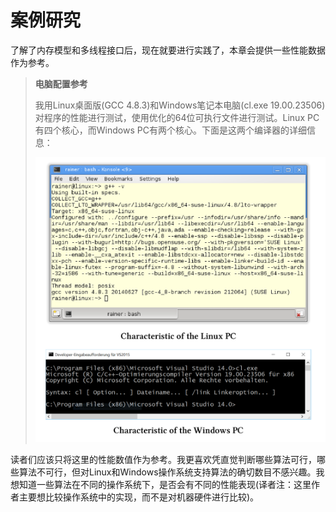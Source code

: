 # 案例研究

了解了内存模型和多线程接口后，现在就要进行实践了，本章会提供一些性能数据作为参考。

> **电脑配置参考**
>
> 我用Linux桌面版(GCC 4.8.3)和Windows笔记本电脑(cl.exe 19.00.23506)对程序的性能进行测试，使用优化的64位可执行文件进行测试。Linux PC有四个核心，而Windows PC有两个核心。下面是这两个编译器的详细信息：
>
> ![](../../../images/detail/Case-Studies/10.png)

读者们应该只将这里的性能数值作为参考。我更喜欢凭直觉判断哪些算法可行，哪些算法不可行，但对Linux和Windows操作系统支持算法的确切数目不感兴趣。我想知道一些算法在不同的操作系统下，是否会有不同的性能表现(译者注：这里作者主要想比较操作系统中的实现，而不是对机器硬件进行比较)。

